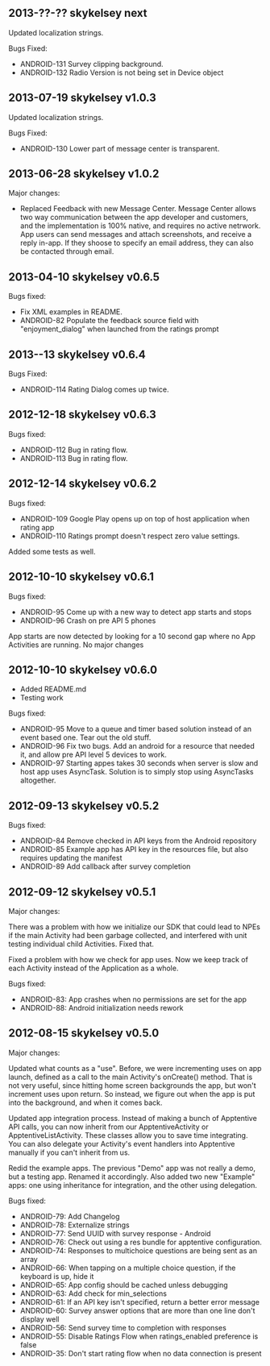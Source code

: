 2013-??-?? skykelsey next
---------------------------

Updated localization strings.

Bugs Fixed:

* ANDROID-131 Survey clipping background.
* ANDROID-132 Radio Version is not being set in Device object

2013-07-19 skykelsey v1.0.3
---------------------------

Updated localization strings.

Bugs Fixed:

* ANDROID-130 Lower part of message center is transparent.

2013-06-28 skykelsey v1.0.2
---------------------------

Major changes:

* Replaced Feedback with new Message Center. Message Center allows two way communication between the app developer and customers, and the implementation is 100% native, and requires no active netrwork. App users can send messages and attach screenshots, and receive a reply in-app. If they shoose to specify an email address, they can also be contacted through email.

2013-04-10 skykelsey v0.6.5
---------------------------

Bugs fixed:

* Fix XML examples in README.
* ANDROID-82 Populate the feedback source field with "enjoyment_dialog" when launched from the ratings prompt

2013--13 skykelsey v0.6.4
---------------------------

Bugs Fixed:

* ANDROID-114 Rating Dialog comes up twice.

2012-12-18 skykelsey v0.6.3
---------------------------

Bugs fixed:

* ANDROID-112 Bug in rating flow.
* ANDROID-113 Bug in rating flow.

2012-12-14 skykelsey v0.6.2
---------------------------

Bugs fixed:

* ANDROID-109 Google Play opens up on top of host application when rating app
* ANDROID-110 Ratings prompt doesn't respect zero value settings.

Added some tests as well.

2012-10-10 skykelsey v0.6.1
---------------------------

 Bugs fixed:

 * ANDROID-95 Come up with a new way to detect app starts and stops
 * ANDROID-96 Crash on pre API 5 phones

App starts are now detected by looking for a 10 second gap where no App Activities are running. No major changes

2012-10-10 skykelsey v0.6.0
---------------------------

* Added README.md
* Testing work

Bugs fixed:

* ANDROID-95 Move to a queue and timer based solution instead of an event based one. Tear out the old stuff.
* ANDROID-96 Fix two bugs. Add an android for a resource that needed it, and allow pre API level 5 devices to work.
* ANDROID-97 Starting appes takes 30 seconds when server is slow and host app uses AsyncTask. Solution is to simply stop using AsyncTasks altogether.

2012-09-13 skykelsey v0.5.2
---------------------------

Bugs fixed:

* ANDROID-84 Remove checked in API keys from the Android repository
* ANDROID-85 Example app has API key in the resources file, but also requires updating the manifest
* ANDROID-89 Add callback after survey completion

2012-09-12 skykelsey v0.5.1
---------------------------

Major changes:

There was a problem with how we initialize our SDK that could lead to NPEs if the main Activity had been garbage collected,
and interfered with unit testing individual child Activities. Fixed that.

Fixed a problem with how we check for app uses. Now we keep track of each Activity instead of the Application as a whole.

Bugs fixed:

* ANDROID-83: App crashes when no permissions are set for the app
* ANDROID-88: Android initialization needs rework

2012-08-15 skykelsey v0.5.0
---------------------------

Major changes:

Updated what counts as a "use". Before, we were incrementing uses on app launch, defined as a call to the main Activity's
onCreate() method. That is not very useful, since hitting home screen backgrounds the app, but won't increment uses upon
return. So instead, we figure out when the app is put into the background, and when it comes back.

Updated app integration process. Instead of making a bunch of Apptentive API calls, you can now inherit from our
ApptentiveActivity or ApptentiveListActivity. These classes allow you to save time integrating. You can also delegate
your Activity's event handlers into Apptentive manually if you can't inherit from us.

Redid the example apps. The previous "Demo" app was not really a demo, but a testing app. Renamed it accordingly.
Also added two new "Example" apps: one using inheritance for integration, and the other using delegation.


Bugs fixed:

* ANDROID-79: Add Changelog
* ANDROID-78: Externalize strings
* ANDROID-77: Send UUID with survey response - Android
* ANDROID-76: Check out using a res bundle for apptentive configuration.
* ANDROID-74: Responses to multichoice questions are being sent as an array
* ANDROID-66: When tapping on a multiple choice question, if the keyboard is up, hide it
* ANDROID-65: App config should be cached unless debugging
* ANDROID-63: Add check for min_selections
* ANDROID-61: If an API key isn't specified, return a better error message
* ANDROID-60: Survey answer options that are more than one line don't display well
* ANDROID-56: Send survey time to completion with responses
* ANDROID-55: Disable Ratings Flow when ratings_enabled preference is false
* ANDROID-35: Don't start rating flow when no data connection is present
